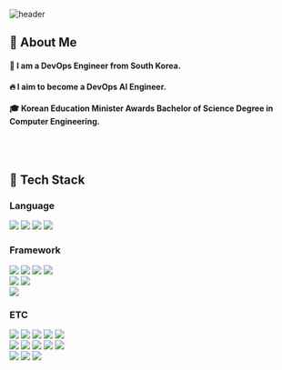 
<div>
  
  <!--Header-->
  ![header](https://capsule-render.vercel.app/api?type=Blur&color=auto&height=300&section=header&text=Hello%20World..!!!&fontSize=90&animation=twinkling)
  
</div>


<div>
  <!--Body-->
  
  ## 👀 About Me
  #### :raising_hand: I am a DevOps Engineer from South Korea.<br/>
  #### :fire: I aim to become a DevOps AI Engineer.<br/>
  #### :mortar_board: Korean Education Minister Awards Bachelor of Science Degree in Computer Engineering.
  <br/>
  <br/>

  ## 🧱 Tech Stack
  ### Language
  <!--JAVA-->
  <img src="https://img.shields.io/badge/JAVA-007396.svg?style=flat-aquare&logo=Java&logoColor=white" />
  <!--JavaScript-->
  <img src="https://img.shields.io/badge/JavaScript-F7DF1E?style=flat-square&logo=JavaScript&logoColor=white"/>
  <!--HTML5-->
  <img src="https://img.shields.io/badge/HTML5-E34F26?style=flat-square&logo=HTML5&logoColor=white"/>
  <!--CSS-->
  <img src="https://img.shields.io/badge/CSS3-1572B6?style=flat-square&logo=CSS3&logoColor=white"/>
  <br/>

  ### Framework
  <!--Spring-->
  <img src="https://img.shields.io/badge/Spring-6DB33F.svg?style=flat-aquare&logo=spring&logoColor=white" />
  <!--SpringBoot-->
  <img src="https://img.shields.io/badge/SpringBoot-6DB33F.svg?style=flat-aquare&logo=springboot&logoColor=white" />
  <!--Spring Security-->
  <img src="https://img.shields.io/badge/Spring Security-6DB33F.svg?style=flat-aquare&logo=springsecurity&logoColor=white" />
  <!--Spring Data JPA-->
  <img src="https://img.shields.io/badge/Spring Data JPA-6DB33F.svg?style=flat-aquare&logo=&logoColor=white" />
  <br/>
  <!--React-->
  <img src="https://img.shields.io/badge/React-61DAFB?style=flat-square&logo=React&logoColor=white&Color=white"/>
  <!--Vue-->
  <img src="https://img.shields.io/badge/Vue-4FC08D.svg?style=flat-aquare&logo=vuedotjs&logoColor=white" />
  <br/>
  <!--.NET-->
  <img src="https://img.shields.io/badge/.NET-512BD4.svg?style=flat-aquare&logo=dotnet&logoColor=white" />
  <br/>

  ### ETC
  <!--Rocky Linux-->
  <img src="https://img.shields.io/badge/Rocky Linux-10B981.svg?style=flat-aquare&logo=rockylinux&logoColor=white" />
  <!--Git-->
  <img src="https://img.shields.io/badge/CentOS-EE0000.svg?style=flat-aquare&logo=redhat&logoColor=white" />
  <!--Amazon AWS-->
  <img src="https://img.shields.io/badge/AWS-232F3E.svg?style=flat-aquare&logo=amazonwebservices&logoColor=white" />
  <!--GCP-->
  <img src="https://img.shields.io/badge/GCP-4285F4.svg?style=flat-aquare&logo=google&logoColor=white" />
  <!--Wireshark-->
  <img src="https://img.shields.io/badge/Wireshark-1679A7.svg?style=flat-aquare&logo=wireshark&logoColor=white" />
  <br/>
  <!--Git-->
  <img src="https://img.shields.io/badge/Git-F05032.svg?style=flat-aquare&logo=git&logoColor=white" />
  <!--MySQL-->
  <img src="https://img.shields.io/badge/MySQL-4479A1?style=flat-square&logo=mysql&logoColor=white"/>
  <!--MariaDB-->
  <img src="https://img.shields.io/badge/MariaDB-003545?style=flat-square&logo=mariadb&logoColor=white"/>
  <!--PostgreSQL-->
  <img src="https://img.shields.io/badge/PostgreSQL-4169E1?style=flat-square&logo=postgresql&logoColor=white"/>
  <!--MSSQL-->
  <img src="https://img.shields.io/badge/MSSQL-DDDF72?style=flat-square&logo=&logoColor=white"/>
  <br/>
  <!--Slack-->
  <img src="https://img.shields.io/badge/Slack-4A154B?style=flat-square&logo=Slack&logoColor=white"/>
  <!--Notion-->
  <img src="https://img.shields.io/badge/Notion-000000?style=flat-square&logo=notion&logoColor=white"/>
  <!--Figma-->
  <img src="https://img.shields.io/badge/Figma-F24E1E.svg?style=flat-aquare&logo=figma&logoColor=white" />
  <br/>
  <br/>
<!--
  ## 🤔 Github Stats
  [![Anurag's GitHub stats](https://github-readme-stats.vercel.app/api?username=Heo-Jin-yoeng)](https://github.com/anuraghazra/github-readme-stats)
  <br/>
  [![Top Langs](https://github-readme-stats.vercel.app/api/top-langs/?username=Heo-Jin-yoeng)](https://github.com/anuraghazra/github-readme-stats)
-->
</div>



